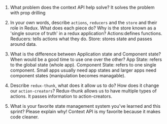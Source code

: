 1. What problem does the context API help solve?
It solves the problem with prop drilling

2. In your own words, describe `actions`, `reducers` and the `store` and their role in Redux. What does each piece do? Why is the store known as a 'single source of truth' in a redux application?
Actions:defines functions.
Reducers: tells actions what they do.
Store: stores state and passes around data.

3. What is the difference between Application state and Component state? When would be a good time to use one over the other?
App State: refers to the global state (whole app).
Component State: refers to one single component.
Small apps usually need app states and larger apps need component states (manipulation becomes managable).

4. Describe `redux-thunk`, what does it allow us to do? How does it change our `action-creators`?
Redux-thunk allows us to have multiple types of actions. It passes information to action-creators.

5. What is your favorite state management system you've learned and this sprint? Please explain why!
Context API is my favorite because it makes code cleaner.
